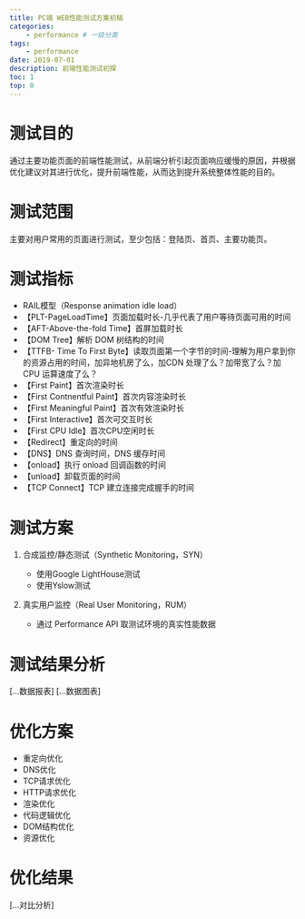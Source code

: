 ```yaml
---
title: PC端 WEB性能测试方案初稿
categories:
    - performance # 一级分类
tags:
    - performance
date: 2019-07-01
description: 前端性能测试初探
toc: 1
top: 0
---
```


# 测试目的
通过主要功能页面的前端性能测试，从前端分析引起页面响应缓慢的原因，并根据优化建议对其进行优化，提升前端性能，从而达到提升系统整体性能的目的。

# 测试范围
主要对用户常用的页面进行测试，至少包括：登陆页、首页、主要功能页。

# 测试指标

- RAIL模型（Response animation idle load）
- 【PLT-PageLoadTime】页面加载时长-几乎代表了用户等待页面可用的时间
- 【AFT-Above-the-fold Time】首屏加载时长
- 【DOM Tree】解析 DOM 树结构的时间
- 【TTFB- Time To First Byte】读取页面第一个字节的时间-理解为用户拿到你的资源占用的时间，加异地机房了么，加CDN 处理了么？加带宽了么？加 CPU 运算速度了么？
- 【First Paint】首次渲染时长
- 【First Contnentful Paint】首次内容渲染时长
- 【First Meaningful Paint】首次有效渲染时长
- 【First Interactive】首次可交互时长
- 【First CPU Idle】首次CPU空闲时长
- 【Redirect】重定向的时间
- 【DNS】DNS 查询时间，DNS 缓存时间
- 【onload】执行 onload 回调函数的时间
- 【unload】卸载页面的时间
- 【TCP Connect】TCP 建立连接完成握手的时间

# 测试方案
1. 合成监控/静态测试（Synthetic Monitoring，SYN）
    - 使用Google LightHouse测试
    - 使用Yslow测试

2. 真实用户监控（Real User Monitoring，RUM）
    - 通过 Performance API 取测试环境的真实性能数据

# 测试结果分析
[...数据报表]
[...数据图表]

# 优化方案
- 重定向优化
- DNS优化
- TCP请求优化
- HTTP请求优化
- 渲染优化
- 代码逻辑优化
- DOM结构优化
- 资源优化

# 优化结果
[...对比分析]